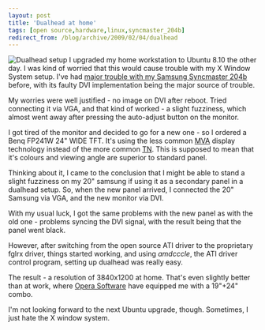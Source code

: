 ```yaml
---
layout: post
title: 'Dualhead at home'
tags: [open source,hardware,linux,syncmaster_204b]
redirect_from: /blog/archive/2009/02/04/dualhead
---
```


![Dualhead setup](http://efod.se/media/blog/dualhead.jpg)
I upgraded my home workstation to Ubuntu 8.10 the other day. I was kind
of worried that this would cause trouble with my X Window System setup.
I've had [major trouble with my Samsung Syncmaster
204b](/blog/tags/syncmaster_204b/) before, with its faulty DVI
implementation being the major source of trouble.

My worries were well justified - no image on DVI after reboot. Tried
connecting it via VGA, and that kind of worked - a slight fuzziness,
which almost went away after pressing the auto-adjust button on the
monitor.

I got tired of the monitor and decided to go for a new one - so I
ordered a Benq FP241W 24" WIDE TFT. It's using the less common
[MVA](http://en.wikipedia.org/wiki/TFT_LCD#MVA) display technology
instead of the more common
[TN](http://en.wikipedia.org/wiki/TFT_LCD#TN). This is supposed to mean
that it's colours and viewing angle are superior to standard panel.

Thinking about it, I came to the conclusion that I might be able to
stand a slight fuzziness on my 20" samsung if using it as a secondary
panel in a dualhead setup. So, when the new panel arrived, I connected
the 20" Samsung via VGA, and the new monitor via DVI.

With my usual luck, I got the same problems with the new panel as with
the old one - problems syncing the DVI signal, with the result being
that the panel went black.

However, after switching from the open source ATI driver to the
proprietary fglrx driver, things started working, and using *amdcccle*,
the ATI driver control program, setting up dualhead was really easy.

The result - a resolution of 3840x1200 at home. That's even slightly
better than at work, where [Opera Software](http://www.opera.com) have
equipped me with a 19"+24" combo.

I'm not looking forward to the next Ubuntu upgrade, though. Sometimes, I
just hate the X window system.

